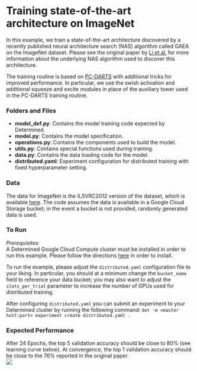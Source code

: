 # Training state-of-the-art architecture on ImageNet
In this example, we train a state-of-the-art architecture discovered by a recently published neural architecture search (NAS) algorithm called GAEA on the ImageNet dataset.  Please see the original paper by [Li et al.](https://arxiv.org/abs/2004.07802) for more information about the underlying NAS algorithm used to discover this architecture.

The training routine is based on [PC-DARTS](https://github.com/yuhuixu1993/PC-DARTS/blob/master/train_imagenet.py) with additional tricks for improved performance.  In particular, we use the swish activation and additional squeeze and excite modules in place of the auxiliary tower used in the PC-DARTS training routine.  

### Folders and Files
* **model_def.py**: Contains the model training code expected by Determined.
* **model.py**: Contains the model specification.
* **operations.py**: Contains the components used to build the model.
* **utils.py**: Contains special functions used during training.
* **data.py**: Contains the data loading code for the model.
* **distributed.yaml**: Experiment configuration for distributed training with fixed hyperparameter setting.

### Data
The data for ImageNet is the ILSVRC2012 version of the dataset, which is available [here](http://www.image-net.org/).  The code assumes the data is available in a Google Cloud Storage bucket; in the event a bucket is not provided, randomly generated data is used.

### To Run
   *Prerequisites*:  
      A Determined Google Cloud Compute cluster must be installed in order to run this example.  Please follow the directions [here](https://docs.determined.ai/latest/how-to/install-main.html) in order to install. 

   To run the example, please adjust the `distributed.yaml` configuration file to your liking.  In particular, you should at a minimum change the `bucket_name` field to reference your data bucket; you may also want to adjust the `slots_per_trial` parameter to increase the number of GPUs used for distributed training.  

   After configuring `distributed.yaml` you can submit an experiment to your Determined cluster by running the following command:
     `det -m <master host:port> experiment create distributed.yaml . `

### Expected Performance
After 24 Epochs, the top 5 validation accuracy should be close to 80% (see learning curve below).  At convergence, the top 1 validation accuracy should be close to the 76% reported in the original paper.  
![](./top5\_val.png)
